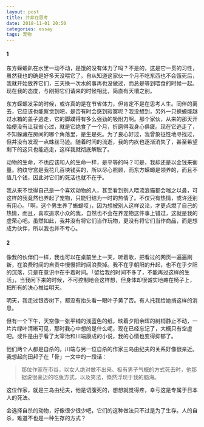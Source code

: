```yaml
---
layout: post
title: 并非在思考
date: 2018-11-01 20:50
categories: essay
tags: 宠物
---
```


#### 1
东方蝾螈趴在水里一动不动，是饿的没有体力了吗？不是的，这是它一贯的习性，虽然我也的确是好多天没喂它了。自从知道这家伙一个月不吃东西也不会饿死后，我就开始放养它们，三天换一次水的事再也没做过，而总是等到喂食的时候一起。现在我的态度，与刚把它们请来的时候相比，简直有天壤之别。

东方蝾螈发呆的时候，或许真的是在节省体力，但肯定不是在思考人生。同伴的离去，它应该也能察觉到吧，是否有时会感到寂寞呢？我没想到，另外一只蝾螈能越过水箱的盖子逃走，它的脚蹼得有多么强劲的吸附力啊。那个家伙，从来的那天开始便没有让我省心过，就是它绝食了一个月，折磨得我身心俱疲。现在它逃走了，不知躲藏在房间的哪个角落里，是生是死。为了良心好过，我曾象征性地寻找过，但并没有发现一点蛛丝马迹。随着时间的流逝，我的内疚也逐渐消失了，甚至希望剩下的这只也能逃走，这样我就彻底解脱了。

动物的生命，不也应该和人的生命一样，是平等的吗？可是，我却还是以金钱来衡量。豹纹守宫是我花几百块钱买的，所以尽心照顾，而东方蝾螈是领养的，而且不值几个钱，因此对它们的死活也就不在乎。

我从来不觉得自己是一个喜欢动物的人，甚至看到别人喂流浪猫都会嗤之以鼻，可这样的我竟然也养起了宠物，只能归结为一时的热情了。不仅只有热情，或许还别有用心。「啊，这个男生养了蜥蜴哎」，因为想被别人这样议论，才更点燃了自己的热情，而且，喜欢追求小众的我，自然也不会在养宠物这件事上错过，这就是我的虚荣心吧。虽然如此，我并没有将它们当作玩物，更没有将它们当作商品，而是想成为伙伴，所以我也并不亏心。

#### 2
像我的伙伴们一样，我也可以在桌前坐上一天，听着歌，把看过的网页一遍遍刷新，在浪费时间的自责中慢慢把时间浪费掉。我不在乎朝阳的升起，也不在乎夕阳的沉落，只是在意识中在乎着时间。「留给我的时间不多了，不能再过这样的生活」，当我闲下来的时候，不可控制地会这样想，但身体却很诚实地瘫在椅子上，把所有的决心推给明天。

明天，我走过银杏树下，都没有抬头看一眼叶子黄了否。有人托我给她捎这样的消息。

但有一个下午，天空像一张平铺的浅蓝色的纸，映着夕阳余晖的树梢静止不动，一片片绿叶清晰可见，那时我心中想的是什么呢，现在已经忘记了，大概只有空虚吧。或许是由于看了太宰治和川端康成的小说，我的心情也变得抑郁了。

他们两个人都是自杀的。川端与另一位自杀的作家三岛由纪夫的关系好像很亲近。我想起向田邦子在「骨」一文中的一段话：
>那位作家在市谷，以女人绝对做不出来、极有男子气概的方式死去时，他那据说很豪迈的吃鱼方式，以及笑法，倏然浮现于我的脑海。

这位作家，就是三岛由纪夫，他是切腹死的，想想就觉得疼，幸亏这是专属于日本人的死法。

会选择自杀的动物，好像很少很少吧，它们的这种做法只不过是为了生存。人的自杀，难道不也是一种生存的方式？